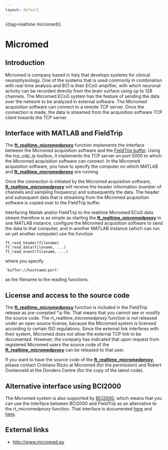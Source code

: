 ```yaml
---
layout: default
---
```


{{tag>realtime micromed}}

# Micromed

## Introduction

Micromed is company based in Italy that develops systems for clinical neurophysiology. One of the systems that is used commonly in combination with real-time analysis and BCI is their ECoG amplifier, with which neuronal activity can be recorded directly from the brain surface using up to 128 channels. The Micromed ECoG system has the feature of sending the  data over the network to be analyzed in external software. The Micromed acquisition software can connect to a remote TCP server. Once the connection is made, the data is streamed from the acquisition software TCP client towards the TCP server.

## Interface with MATLAB and FieldTrip

The **[ft_realtime_micromedproxy](/reference/ft_realtime_micromedproxy)** function implements the interface between the Micromed acquisition software and the [FieldTrip buffer](/development/realtime/buffer). Using the tcp_udp_ip toolbox, it implements the TCP server on port 5000 to which the Micromed acquisition software can connect. In the Micromed acquisition software, you have to specify the computer on which MATLAB and **[ft_realtime_micromedproxy](/reference/ft_realtime_micromedproxy)** are running. 

Once the connection is initiated by the Micromed acquisition software, **[ft_realtime_micromedproxy](/reference/ft_realtime_micromedproxy)** will receive the header information (number of channels and sampling frequency) and subsequently the data. The header and subsequent data that is streaming from the Micromed acquisition software is copied over to the FieldTrip buffer. 

Interfacing Matlab and/or FieldTrip to the realtime Micromed ECoG data stream therefore is as simple as starting the **[ft_realtime_micromedproxy](/reference/ft_realtime_micromedproxy)** in one MATLAB instance, configure the Micromed acquisition software to send the data to that computer, and in another MATLAB instance (which can run on yet another computer) use the function

    ft_read_header(filename)
    ft_read_data(filename, ...)
    ft_read_event(filename, ...)

where you specify

    'buffer://hostname:port'

as the filename to the reading functions.


## License and access to the source code

The **[ft_realtime_micromedproxy](/reference/ft_realtime_micromedproxy)** function is included in the FieldTrip release as pre-compiled *.p file. That means that you cannot see or modify the source code. The rt_realtime_micromedproxy function is not released under an open source license, because the Micromed system is licensed according to certain ISO regulations. Since the external link interferes with their system, Micromed does not allow the external TCP link to be documented. However, the company has indicated that upon request from registered Micromed users the source code of the **[ft_realtime_micromedproxy](/reference/ft_realtime_micromedproxy)** can be released to that user. 

If you want to have the source code of the **[ft_realtime_micromedproxy](/reference/ft_realtime_micromedproxy)**, please contact Cristiano Rizzo at Micromed (for the permission) and Robert Oostenveld at the Donders Centre (for the copy of the latest code).

## Alternative interface using BCI2000

The Micromed system is also supported by [BCI2000](http://www.bci2000.org), which means that you can use the interface between BCI2000 and FieldTrip as an alternative to the rt_micromedproxy function. That interface is documented [here](/development/realtime/bci2000) and [here](http://www.bci2000.org/wiki/index.php/Contributions:FieldTripBuffer).

## External links


*  http://www.micromed.eu
